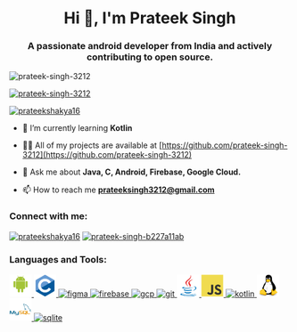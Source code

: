 <h1 align="center">Hi 👋, I'm Prateek Singh</h1>
<h3 align="center">A passionate android developer from India and actively contributing to open source.</h3>

<p align="left"> <img src="https://komarev.com/ghpvc/?username=prateek-singh-3212&label=Profile%20views&color=0e75b6&style=flat" alt="prateek-singh-3212" /> </p>

<p align="left"> <a href="https://github.com/ryo-ma/github-profile-trophy"><img src="https://github-profile-trophy.vercel.app/?username=prateek-singh-3212" alt="prateek-singh-3212" /></a> </p>

<p align="left"> <a href="https://twitter.com/prateekshakya16" target="blank"><img src="https://img.shields.io/twitter/follow/prateekshakya16?logo=twitter&style=for-the-badge" alt="prateekshakya16" /></a> </p>

- 🌱 I’m currently learning **Kotlin**

- 👨‍💻 All of my projects are available at [https://github.com/prateek-singh-3212](https://github.com/prateek-singh-3212)

- 💬 Ask me about **Java, C, Android, Firebase, Google Cloud.**

- 📫 How to reach me **prateeksingh3212@gmail.com**

<h3 align="left">Connect with me:</h3>
<p align="left">
<a href="https://twitter.com/prateekshakya16" target="blank"><img align="center" src="https://raw.githubusercontent.com/rahuldkjain/github-profile-readme-generator/master/src/images/icons/Social/twitter.svg" alt="prateekshakya16" height="30" width="40" /></a>
<a href="https://linkedin.com/in/prateek-singh-b227a11ab" target="blank"><img align="center" src="https://raw.githubusercontent.com/rahuldkjain/github-profile-readme-generator/master/src/images/icons/Social/linked-in-alt.svg" alt="prateek-singh-b227a11ab" height="30" width="40" /></a>
</p>

<h3 align="left">Languages and Tools:</h3>
<p align="left"> <a href="https://developer.android.com" target="_blank"> <img src="https://raw.githubusercontent.com/devicons/devicon/master/icons/android/android-original-wordmark.svg" alt="android" width="40" height="40"/> </a> <a href="https://www.cprogramming.com/" target="_blank"> <img src="https://raw.githubusercontent.com/devicons/devicon/master/icons/c/c-original.svg" alt="c" width="40" height="40"/> </a> <a href="https://www.figma.com/" target="_blank"> <img src="https://www.vectorlogo.zone/logos/figma/figma-icon.svg" alt="figma" width="40" height="40"/> </a> <a href="https://firebase.google.com/" target="_blank"> <img src="https://www.vectorlogo.zone/logos/firebase/firebase-icon.svg" alt="firebase" width="40" height="40"/> </a> <a href="https://cloud.google.com" target="_blank"> <img src="https://www.vectorlogo.zone/logos/google_cloud/google_cloud-icon.svg" alt="gcp" width="40" height="40"/> </a> <a href="https://git-scm.com/" target="_blank"> <img src="https://www.vectorlogo.zone/logos/git-scm/git-scm-icon.svg" alt="git" width="40" height="40"/> </a> <a href="https://www.java.com" target="_blank"> <img src="https://raw.githubusercontent.com/devicons/devicon/master/icons/java/java-original.svg" alt="java" width="40" height="40"/> </a> <a href="https://developer.mozilla.org/en-US/docs/Web/JavaScript" target="_blank"> <img src="https://raw.githubusercontent.com/devicons/devicon/master/icons/javascript/javascript-original.svg" alt="javascript" width="40" height="40"/> </a> <a href="https://kotlinlang.org" target="_blank"> <img src="https://www.vectorlogo.zone/logos/kotlinlang/kotlinlang-icon.svg" alt="kotlin" width="40" height="40"/> </a> <a href="https://www.linux.org/" target="_blank"> <img src="https://raw.githubusercontent.com/devicons/devicon/master/icons/linux/linux-original.svg" alt="linux" width="40" height="40"/> </a> <a href="https://www.mysql.com/" target="_blank"> <img src="https://raw.githubusercontent.com/devicons/devicon/master/icons/mysql/mysql-original-wordmark.svg" alt="mysql" width="40" height="40"/> </a> <a href="https://www.sqlite.org/" target="_blank"> <img src="https://www.vectorlogo.zone/logos/sqlite/sqlite-icon.svg" alt="sqlite" width="40" height="40"/> </a> </p>

